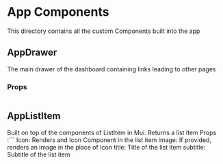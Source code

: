 # App Components
This directory contains all the custom Components built into the app

## AppDrawer
The main drawer of the dashboard containing links leading to other pages
### Props
``` open: Takes Boolean value indicating whether the drawers is open or not
```

## AppListItem
Built on top of the components of ListItem in Mui. Returns a list item
Props :```
Icon: Renders and Icon Component in the list item
image: If provided, renders an image in the place of Icon
title: Title of the list item
subtitle: Subtitle of the list item
```



